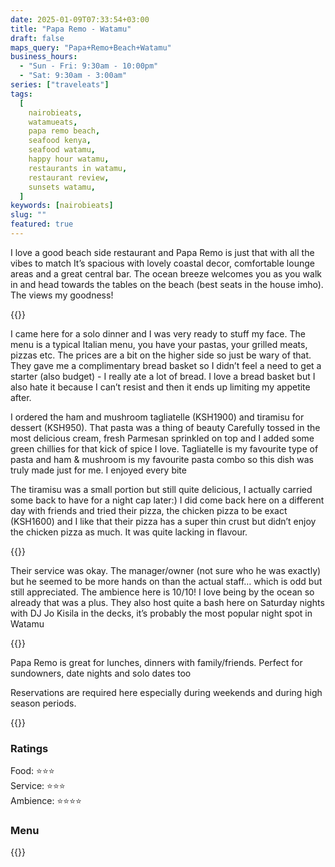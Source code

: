 ```yaml
---
date: 2025-01-09T07:33:54+03:00
title: "Papa Remo - Watamu"
draft: false
maps_query: "Papa+Remo+Beach+Watamu"
business_hours:
  - "Sun - Fri: 9:30am - 10:00pm"
  - "Sat: 9:30am - 3:00am"
series: ["traveleats"]
tags:
  [
    nairobieats,
    watamueats,
    papa remo beach,
    seafood kenya,
    seafood watamu,
    happy hour watamu,
    restaurants in watamu,
    restaurant review,
    sunsets watamu,
  ]
keywords: [nairobieats]
slug: ""
featured: true
---
```


I love a good beach side restaurant and Papa Remo is just that with all the vibes to match It’s spacious with lovely coastal decor, comfortable lounge areas and a great central bar. The ocean breeze welcomes you as you walk in and head towards the tables on the beach (best seats in the house imho). The views my goodness!

{{<image-gallery key="papa-remo" titles="papa-remo01 papa-remo04 papa-remo05 papa-remo07">}}

I came here for a solo dinner and I was very ready to stuff my face. The menu is a typical Italian menu, you have your pastas, your grilled meats, pizzas etc. The prices are a bit on the higher side so just be wary of that. They gave me a complimentary bread basket so I didn’t feel a need to get a starter (also budget) - I really ate a lot of bread. I love a bread basket but I also hate it because I can’t resist and then it ends up limiting my appetite after.

I ordered the ham and mushroom tagliatelle (KSH1900) and tiramisu for dessert (KSH950). That pasta was a thing of beauty Carefully tossed in the most delicious cream, fresh Parmesan sprinkled on top and I added some green chillies for that kick of spice I love. Tagliatelle is my favourite type of pasta and ham & mushroom is my favourite pasta combo so this dish was truly made just for me. I enjoyed every bite

The tiramisu was a small portion but still quite delicious, I actually carried some back to have for a night cap later:) I did come back here on a different day with friends and tried their pizza, the chicken pizza to be exact (KSH1600) and I like that their pizza has a super thin crust but didn’t enjoy the chicken pizza as much. It was quite lacking in flavour.

{{<image-gallery key="papa-remo" titles="papa-remo09 papa-remo10 papa-remo11 papa-remo12">}}

Their service was okay. The manager/owner (not sure who he was exactly) but he seemed to be more hands on than the actual staff… which is odd but still appreciated. The ambience here is 10/10! I love being by the ocean so already that was a plus. They also host quite a bash here on Saturday nights with DJ Jo Kisila in the decks, it’s probably the most popular night spot in Watamu

{{<image-gallery key="papa-remo" titles="papa-remo02 papa-remo03 papa-remo06 papa-remo08">}}

Papa Remo is great for lunches, dinners with family/friends. Perfect for sundowners, date nights and solo dates too

Reservations are required here especially during weekends and during high season periods.

{{<image-gallery key="" titles="">}}

### Ratings

Food: ⭐️⭐️⭐️<br>
Service: ⭐️️⭐️⭐️<br>
Ambience: ⭐⭐️⭐️⭐️<br>

### Menu

{{<remote-image-gallery key="papa-remo-menu">}}
